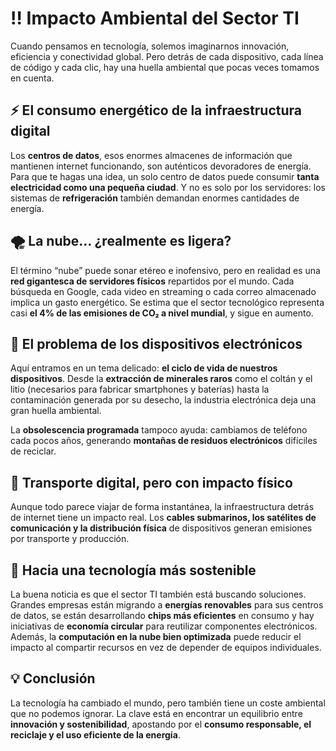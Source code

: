 # :bangbang: Impacto Ambiental del Sector TI 

Cuando pensamos en tecnología, solemos imaginarnos innovación, eficiencia y conectividad global. Pero detrás de cada dispositivo, cada línea de código y cada clic, hay una huella ambiental que pocas veces tomamos en cuenta.  

## ⚡ El consumo energético de la infraestructura digital  
Los **centros de datos**, esos enormes almacenes de información que mantienen internet funcionando, son auténticos devoradores de energía. Para que te hagas una idea, un solo centro de datos puede consumir **tanta electricidad como una pequeña ciudad**. Y no es solo por los servidores: los sistemas de **refrigeración** también demandan enormes cantidades de energía.  

## 🌪️ La nube… ¿realmente es ligera?  
El término “nube” puede sonar etéreo e inofensivo, pero en realidad es una **red gigantesca de servidores físicos** repartidos por el mundo. Cada búsqueda en Google, cada video en streaming o cada correo almacenado implica un gasto energético. Se estima que el sector tecnológico representa casi **el 4% de las emisiones de CO₂ a nivel mundial**, y sigue en aumento.  

## 📱 El problema de los dispositivos electrónicos  
Aquí entramos en un tema delicado: **el ciclo de vida de nuestros dispositivos**. Desde la **extracción de minerales raros** como el coltán y el litio (necesarios para fabricar smartphones y baterías) hasta la contaminación generada por su desecho, la industria electrónica deja una gran huella ambiental.  

La **obsolescencia programada** tampoco ayuda: cambiamos de teléfono cada pocos años, generando **montañas de residuos electrónicos** difíciles de reciclar.  

## 🚛 Transporte digital, pero con impacto físico  
Aunque todo parece viajar de forma instantánea, la infraestructura detrás de internet tiene un impacto real. Los **cables submarinos, los satélites de comunicación y la distribución física** de dispositivos generan emisiones por transporte y producción.  

## 🌱 Hacia una tecnología más sostenible  
La buena noticia es que el sector TI también está buscando soluciones. Grandes empresas están migrando a **energías renovables** para sus centros de datos, se están desarrollando **chips más eficientes** en consumo y hay iniciativas de **economía circular** para reutilizar componentes electrónicos. Además, la **computación en la nube bien optimizada** puede reducir el impacto al compartir recursos en vez de depender de equipos individuales.  

## 💡 Conclusión  
La tecnología ha cambiado el mundo, pero también tiene un coste ambiental que no podemos ignorar. La clave está en encontrar un equilibrio entre **innovación y sostenibilidad**, apostando por el **consumo responsable, el reciclaje y el uso eficiente de la energía**.  
